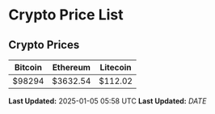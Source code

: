 # Crypto Price List

## Crypto Prices
| Bitcoin | Ethereum | Litecoin |
| ------- | -------- | -------- |
| $98294 | $3632.54 | $112.02 |
**Last Updated:** 2025-01-05 05:58 UTC
**Last Updated:** $DATE$
